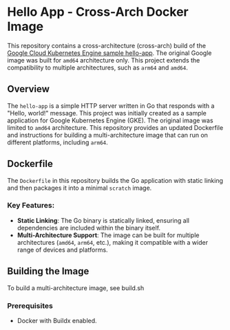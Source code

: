 # Hello App - Cross-Arch Docker Image

This repository contains a cross-architecture (cross-arch) build of the [Google Cloud Kubernetes Engine sample hello-app](https://cloud.google.com/kubernetes-engine/docs/samples/container-hello-app). The original Google image was built for `amd64` architecture only. This project extends the compatibility to multiple architectures, such as `arm64` and `amd64`.

## Overview

The `hello-app` is a simple HTTP server written in Go that responds with a "Hello, world!" message. This project was initially created as a sample application for Google Kubernetes Engine (GKE). The original image was limited to `amd64` architecture. This repository provides an updated Dockerfile and instructions for building a multi-architecture image that can run on different platforms, including `arm64`.

## Dockerfile

The `Dockerfile` in this repository builds the Go application with static linking and then packages it into a minimal `scratch` image.

### Key Features:

- **Static Linking**: The Go binary is statically linked, ensuring all dependencies are included within the binary itself.
- **Multi-Architecture Support**: The image can be built for multiple architectures (`amd64`, `arm64`, etc.), making it compatible with a wider range of devices and platforms.

## Building the Image

To build a multi-architecture image, see build.sh

### Prerequisites

- Docker with Buildx enabled.
